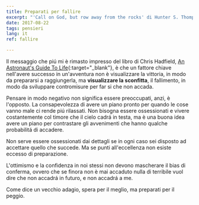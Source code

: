 ```yaml
---
title: Preparati per fallire
excerpt: "'Call on God, but row away from the rocks' di Hunter S. Thompson"
date: 2017-08-22
tags: pensieri
lang: it
ref: fallire

---
```


Il messaggio che piú mi è rimasto impresso del libro di Chris Hadfield, [An Astronaut's Guide To Life](https://www.goodreads.com/book/show/18170143-an-astronaut-s-guide-to-life-on-earth){:target="_blank"}, è che un fattore chiave nell'avere successo in un'avventura non è visualizzare la vittoria, in modo da prepararsi a raggiungerla, ma **visualizzare la sconfitta**, il fallimento, in modo da sviluppare contromisure per far si che non accada.

Pensare in modo negativo non significa essere preoccupati, anzi, è l'opposto. La consapevolezza di avere un piano pronto per quando le cose vanno male ci rende piú rilassati. Non bisogna essere ossessionati e vivere costantemente col timore che il cielo cadrá in testa, ma è una buona idea avere un piano per contrastare gli avvenimenti che hanno qualche probabilitá di accadere.

Non serve essere ossessionati dai dettagli se in ogni caso sei disposto ad accettare quello che succede. Ma se punti all'eccellenza non esiste eccesso di preparazione.

L'ottimismo e la confidenza in noi stessi non devono mascherare il bias di conferma, ovvero che se finora non è mai accaduto nulla di terribile vuol dire che non accadrá in futuro, e non accadrá a me.

Come dice un vecchio adagio, spera per il meglio, ma preparati per il peggio.
